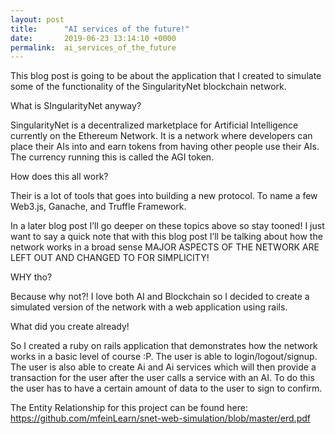```yaml
---
layout: post
title:      "AI services of the future!"
date:       2019-06-23 13:14:10 +0000
permalink:  ai_services_of_the_future
---
```



This blog post is going to be about the application that I created to simulate some of the functionality of the SingularityNet blockchain network.

What is SIngularityNet anyway? 

SingularityNet is a decentralized marketplace for Artificial Intelligence currently on the Ethereum Network. It is a network where developers can place their AIs into and earn tokens from having other people use their AIs. The currency running this is called the  AGI token. 

 How does this all work? 

Their is a lot of tools that goes into building a new protocol. To name a few Web3.js, Ganache, and Truffle Framework. 

In a later blog post I’ll go deeper on these topics above so stay tooned!
I just want to say a quick note that with this blog post I’ll be talking about how the network works in a broad sense MAJOR ASPECTS OF THE NETWORK ARE LEFT OUT AND CHANGED TO FOR SIMPLICITY! 

WHY tho?

Because why not?! I love both AI and Blockchain so I decided to create a simulated version of the network with a web application using rails.

What did you create already!

So I created a ruby on rails application that demonstrates how the network works in a basic level of course :P. 
The user is able to login/logout/signup. The user is also able to create Ai and Ai services which will then provide a transaction for the user after the user calls a service with an AI. To do this the user has to have a certain amount of data to the user to sign to confirm. 

The Entity Relationship for this project can be found here:
https://github.com/mfeinLearn/snet-web-simulation/blob/master/erd.pdf

